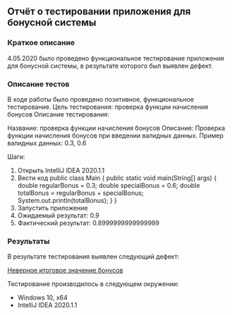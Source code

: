 ## Отчёт о тестировании приложения для бонусной системы
### Краткое описание

4.05.2020 было проведено функциональное тестирование приложения для бонусной системы, в результате которого был выявлен дефект.

### Описание тестов

В ходе работы было проведено позитивное, функциональное тестирование.
Цель тестирования: проверка функции начисления бонусов
Описание тестирования:

Название: проверка функции начисления бонусов
Описание: Проверка функции начисления бонусов при введении валидных данных. Пример валидных данных: 0.3, 0.6

Шаги:
1. Открыть IntelliJ IDEA 2020.1.1
2. Вести код
public class Main {
    public static void main(String[] args) {
        double regularBonus = 0.3;
        double specialBonus = 0.6;
        double totalBonus = regularBonus + specialBonus;
        System.out.println(totalBonus);
    }
}
3. Запустить приложение
4. Ожидаемый результат: 0.9
5. Фактический результат: 
0.8999999999999999


### Результаты
В результате тестирования выявлен следующий дефект:

[Неверное итоговое значение бонусов](https://github.com/UlyanaErmoshina/Precision/issues/2)



Тестирование производилось в следующем окружении:
* Windows 10, x64
* IntelliJ IDEA 2020.1.1
